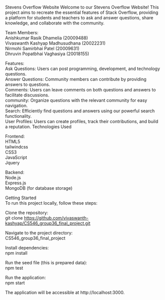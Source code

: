 Stevens Overflow Website
Welcome to our Stevens Overflow Website! This project aims to recreate the essential features of Stack Overflow, providing a platform for students and teachers to ask and answer questions, share knowledge, and collaborate with the community.

Team Members:\
Anishkumar Rasik Dhamelia (20009488)\
Vivaswanth Kashyap Madhusudhana (20022231)\
Nirmohi Samirbhai Patel (20009631)\
Dhruvin Popatbhai Vaghasiya (20018155)

Features:\
Ask Questions: Users can post programming, development, and technology questions.\
Answer Questions: Community members can contribute by providing answers to questions.\
Comments: Users can leave comments on both questions and answers to facilitate discussions.\
community: Organize questions with the relevant community for easy navigation.\
Search: Efficiently find questions and answers using our powerful search functionality.\
User Profiles: Users can create profiles, track their contributions, and build a reputation.
Technologies Used

Frontend:\
HTML5\
tailwindcss\
CSS3\
JavaScript\
Jquery

Backend:\
Node.js\
Express.js\
MongoDB (for database storage)

Getting Started\
To run this project locally, follow these steps:

Clone the repository:\
git clone https://github.com/vivaswanth-kashyap/CS546_group36_final_project.git

Navigate to the project directory:\
CS546_group36_final_project

Install dependencies:\
npm install

Run the seed file (this is prepared data):\
npm test

Run the application:\
npm start

The application will be accessible at http://localhost:3000.
